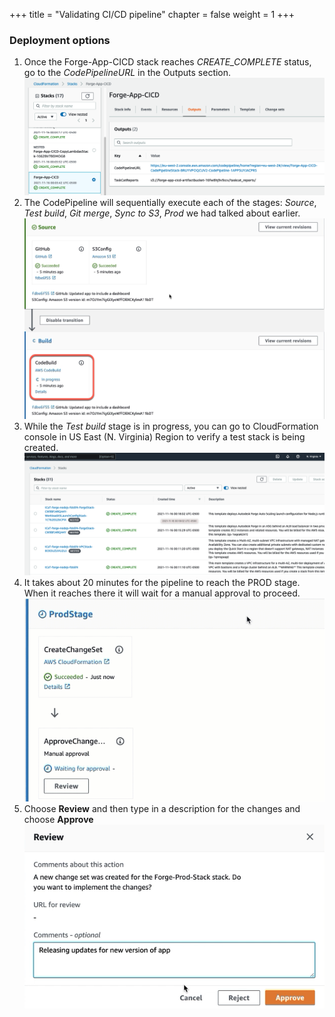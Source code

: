 +++
title = "Validating CI/CD pipeline"
chapter = false
weight = 1
+++

### Deployment options

1. Once the Forge-App-CICD stack reaches *CREATE_COMPLETE* status, go to the *CodePipelineURL* in the Outputs section.
![arch](/images/cicd-stack-complete.png?height=60%&width=60%)
2. The CodePipeline will sequentially execute each of the stages: *Source*, *Test build*, *Git merge*, *Sync to S3*, *Prod* we had talked about earlier.  
![arch](/images/build-stage-progress.png?height=60%&width=60%)
3. While the *Test build* stage is in progress, you can go to CloudFormation console in US East (N. Virginia) Region to verify a test stack is being created. 
![arch](/images/test-stack-progress.png?height=60%&width=60%)
4. It takes about 20 minutes for the pipeline to reach the PROD stage. When it reaches there it will wait for a manual approval to proceed. 
![arch](/images/prod-approval-wait.png)
5. Choose **Review** and then type in a description for the changes and choose **Approve**
![arch](/images/prod-stack-approve.png)